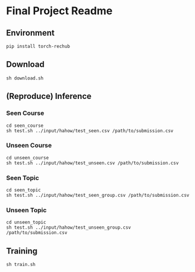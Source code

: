 # Final Project Readme

## Environment
```
pip install torch-rechub

```

## Download
```
sh download.sh
```

## (Reproduce) Inference

### Seen Course
```
cd seen_course
sh test.sh ../input/hahow/test_seen.csv /path/to/submission.csv
```

### Unseen Course
```
cd unseen_course
sh test.sh ../input/hahow/test_unseen.csv /path/to/submission.csv
```

### Seen Topic
```
cd seen_topic
sh test.sh ../input/hahow/test_seen_group.csv /path/to/submission.csv
```


### Unseen Topic
```
cd unseen_topic
sh test.sh ../input/hahow/test_unseen_group.csv /path/to/submission.csv
```

## Training

```
sh train.sh
```